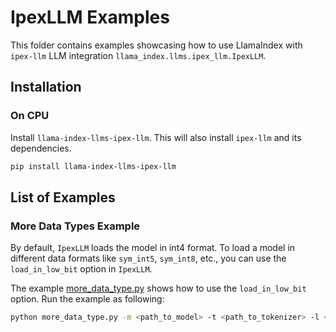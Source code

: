 # IpexLLM Examples

This folder contains examples showcasing how to use LlamaIndex with `ipex-llm` LLM integration `llama_index.llms.ipex_llm.IpexLLM`.

## Installation

### On CPU

Install `llama-index-llms-ipex-llm`. This will also install `ipex-llm` and its dependencies.

```bash
pip install llama-index-llms-ipex-llm
```

## List of Examples

### More Data Types Example

By default, `IpexLLM` loads the model in int4 format. To load a model in different data formats like `sym_int5`, `sym_int8`, etc., you can use the `load_in_low_bit` option in `IpexLLM`.

The example [more_data_type.py](./more_data_type.py) shows how to use the `load_in_low_bit` option. Run the example as following:

```bash
python more_data_type.py -m <path_to_model> -t <path_to_tokenizer> -l <low_bit_format>
```
